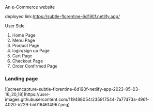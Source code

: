An e-Commerce website 

deployed link:https://subtle-florentine-6d190f.netlify.app/


User Side

1. Home Page
2. Menu Page
3. Product Page
4. login/sign up Page
5. Cart Page
5. Checkout Page
6. Order Confirmed Page


<h3>Landing page</h3>
![screencapture-subtle-florentine-6d190f-netlify-app-2023-05-03-16_20_18](https://user-images.githubusercontent.com/119488054/235917544-7a77d73a-496f-4020-b229-bb0164614967.png)
